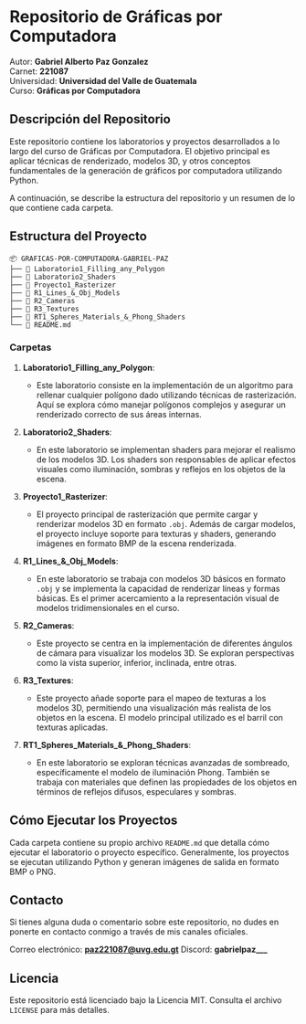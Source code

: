 
# Repositorio de Gráficas por Computadora

Autor: **Gabriel Alberto Paz Gonzalez**  
Carnet: **221087**  
Universidad: **Universidad del Valle de Guatemala**  
Curso: **Gráficas por Computadora**

## Descripción del Repositorio

Este repositorio contiene los laboratorios y proyectos desarrollados a lo largo del curso de Gráficas por Computadora. El objetivo principal es aplicar técnicas de renderizado, modelos 3D, y otros conceptos fundamentales de la generación de gráficos por computadora utilizando Python.

A continuación, se describe la estructura del repositorio y un resumen de lo que contiene cada carpeta.

## Estructura del Proyecto

```
📦 GRAFICAS-POR-COMPUTADORA-GABRIEL-PAZ
├── 📂 Laboratorio1_Filling_any_Polygon
├── 📂 Laboratorio2_Shaders
├── 📂 Proyecto1_Rasterizer
├── 📂 R1_Lines_&_Obj_Models
├── 📂 R2_Cameras
├── 📂 R3_Textures
├── 📂 RT1_Spheres_Materials_&_Phong_Shaders
└── 📜 README.md
```

### Carpetas

1. **Laboratorio1_Filling_any_Polygon**:
   - Este laboratorio consiste en la implementación de un algoritmo para rellenar cualquier polígono dado utilizando técnicas de rasterización. Aquí se explora cómo manejar polígonos complejos y asegurar un renderizado correcto de sus áreas internas.

2. **Laboratorio2_Shaders**:
   - En este laboratorio se implementan shaders para mejorar el realismo de los modelos 3D. Los shaders son responsables de aplicar efectos visuales como iluminación, sombras y reflejos en los objetos de la escena.

3. **Proyecto1_Rasterizer**:
   - El proyecto principal de rasterización que permite cargar y renderizar modelos 3D en formato `.obj`. Además de cargar modelos, el proyecto incluye soporte para texturas y shaders, generando imágenes en formato BMP de la escena renderizada.

4. **R1_Lines_&_Obj_Models**:
   - En este laboratorio se trabaja con modelos 3D básicos en formato `.obj` y se implementa la capacidad de renderizar líneas y formas básicas. Es el primer acercamiento a la representación visual de modelos tridimensionales en el curso.

5. **R2_Cameras**:
   - Este proyecto se centra en la implementación de diferentes ángulos de cámara para visualizar los modelos 3D. Se exploran perspectivas como la vista superior, inferior, inclinada, entre otras.

6. **R3_Textures**:
   - Este proyecto añade soporte para el mapeo de texturas a los modelos 3D, permitiendo una visualización más realista de los objetos en la escena. El modelo principal utilizado es el barril con texturas aplicadas.

7. **RT1_Spheres_Materials_&_Phong_Shaders**:
   - En este laboratorio se exploran técnicas avanzadas de sombreado, específicamente el modelo de iluminación Phong. También se trabaja con materiales que definen las propiedades de los objetos en términos de reflejos difusos, especulares y sombras.

## Cómo Ejecutar los Proyectos

Cada carpeta contiene su propio archivo `README.md` que detalla cómo ejecutar el laboratorio o proyecto específico. Generalmente, los proyectos se ejecutan utilizando Python y generan imágenes de salida en formato BMP o PNG.

## Contacto

Si tienes alguna duda o comentario sobre este repositorio, no dudes en ponerte en contacto conmigo a través de mis canales oficiales.

Correo electrónico: **paz221087@uvg.edu.gt**
Discord: **gabrielpaz___**

## Licencia

Este repositorio está licenciado bajo la Licencia MIT. Consulta el archivo `LICENSE` para más detalles.
